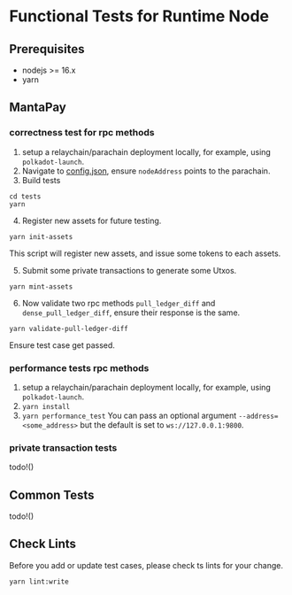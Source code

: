 # Functional Tests for Runtime Node

## Prerequisites

- nodejs >= 16.x
- yarn

## MantaPay

### correctness test for rpc methods

1. setup a relaychain/parachain deployment locally, for example, using `polkadot-launch`.
2. Navigate to [config.json](./config/config.json), ensure `nodeAddress` points to the parachain.
3. Build tests

```
cd tests
yarn
```

4. Register new assets for future testing.

```
yarn init-assets
```

This script will register new assets, and issue some tokens to each assets.

5. Submit some private transactions to generate some Utxos.

```
yarn mint-assets
```

6. Now validate two rpc methods `pull_ledger_diff` and `dense_pull_ledger_diff`, ensure their response is the same.

```
yarn validate-pull-ledger-diff
```

Ensure test case get passed.

### performance tests rpc methods

1. setup a relaychain/parachain deployment locally, for example, using `polkadot-launch`.
2. `yarn install`
3. `yarn performance_test`
   You can pass an optional argument `--address=<some_address>` but the default is set to `ws://127.0.0.1:9800`.

### private transaction tests

todo!()

## Common Tests

todo!()

## Check Lints

Before you add or update test cases, please check ts lints for your change.

```
yarn lint:write
```
